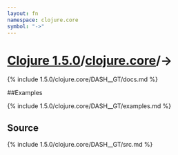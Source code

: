 ```yaml
---
layout: fn
namespace: clojure.core
symbol: "->"
---
```


# [Clojure 1.5.0](../../)/[clojure.core](../)/->

{% include 1.5.0/clojure.core/DASH__GT/docs.md %}

##Examples

{% include 1.5.0/clojure.core/DASH__GT/examples.md %}
## Source
{% include 1.5.0/clojure.core/DASH__GT/src.md %}

